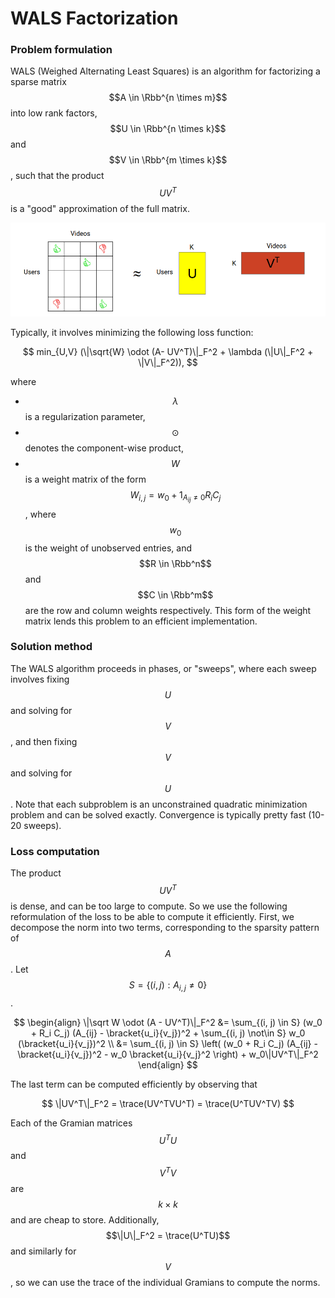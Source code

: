 # WALS Factorization

$$
% commands
\newcommand\bracket[2]{\left\langle #1, #2 \right\rangle}
\newcommand\trace{\text{trace}}
\newcommand\Rbb{\mathbb{R}}
$$

### Problem formulation

WALS (Weighed Alternating Least Squares) is an algorithm for factorizing a
sparse matrix $$A \in \Rbb^{n \times m}$$ into low rank factors, $$U \in \Rbb^{n
\times k}$$ and $$V \in \Rbb^{m \times k}$$, such that the product $$UV^T$$ is a
"good" approximation of the full matrix.

![wals](wals.png)

Typically, it involves minimizing the following loss function:

$$ min_{U,V}
(\|\sqrt{W} \odot (A- UV^T)\|_F^2 + \lambda (\|U\|_F^2 + \|V\|_F^2)),
$$

where

-   $$\lambda$$ is a regularization parameter,
-   $$\odot$$ denotes the component-wise product,
-   $$W$$ is a weight matrix of the form $$W_{i, j} = w_0 + 1_{A_{ij} \neq 0}R_i
    C_j$$, where $$w_0$$ is the weight of unobserved entries, and $$R \in
    \Rbb^n$$ and $$C \in \Rbb^m$$ are the row and column weights respectively.
    This form of the weight matrix lends this problem to an efficient
    implementation.

### Solution method

The WALS algorithm proceeds in phases, or "sweeps", where each sweep involves
fixing $$U$$ and solving for $$V$$, and then fixing $$V$$ and solving for $$U$$.
Note that each subproblem is an unconstrained quadratic minimization problem and
can be solved exactly. Convergence is typically pretty fast (10-20 sweeps).

### Loss computation

The product $$UV^T$$ is dense, and can be too large to compute. So we use the
following reformulation of the loss to be able to compute it efficiently. First,
we decompose the norm into two terms, corresponding to the sparsity pattern of
$$A$$. Let $$S = \{(i, j) : A_{i, j} \neq 0\}$$.

$$
\begin{align}
\|\sqrt W \odot (A - UV^T)\|_F^2
&= \sum_{(i, j) \in S} (w_0 + R_i C_j) (A_{ij} - \bracket{u_i}{v_j})^2 +
\sum_{(i, j) \not\in S} w_0 (\bracket{u_i}{v_j})^2 \\
&= \sum_{(i, j) \in S} \left( (w_0 + R_i C_j) (A_{ij} - \bracket{u_i}{v_j})^2 -
w_0 \bracket{u_i}{v_j}^2 \right) + w_0\|UV^T\|_F^2
\end{align}
$$

The last term can be computed efficiently by observing that

$$
\|UV^T\|_F^2 = \trace(UV^TVU^T) = \trace(U^TUV^TV)
$$

Each of the Gramian matrices $$U^TU$$ and $$V^TV$$ are $$k\times k$$ and are
cheap to store. Additionally, $$\|U\|_F^2 = \trace(U^TU)$$ and similarly for
$$V$$, so we can use the trace of the individual Gramians to compute the norms.
